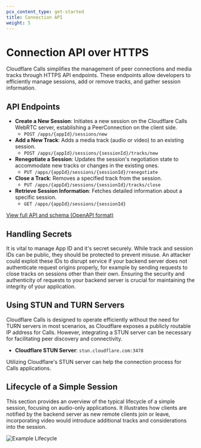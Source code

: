 ```yaml
---
pcx_content_type: get-started
title: Connection API
weight: 5
---
```


# Connection API over HTTPS

Cloudflare Calls simplifies the management of peer connections and media tracks through HTTPS API endpoints. These endpoints allow developers to efficiently manage sessions, add or remove tracks, and gather session information.

## API Endpoints

- **Create a New Session**: Initiates a new session on the Cloudflare Calls WebRTC server, establishing a PeerConnection on the client side.
  - `POST /apps/{appId}/sessions/new`
- **Add a New Track**: Adds a media track (audio or video) to an existing session.
  - `POST /apps/{appId}/sessions/{sessionId}/tracks/new`
- **Renegotiate a Session**: Updates the session's negotiation state to accommodate new tracks or changes in the existing ones.
  - `PUT /apps/{appId}/sessions/{sessionId}/renegotiate`
- **Close a Track**: Removes a specified track from the session.
  - `PUT /apps/{appId}/sessions/{sessionId}/tracks/close`
- **Retrieve Session Information**: Fetches detailed information about a specific session.
  - `GET /apps/{appId}/sessions/{sessionId}`

[View full API and schema (OpenAPI format)](https://gist.githubusercontent.com/renandincer/dd6e913a8c824d718e9eeb2e2ed0b783/raw/11e24edac2b0d8e1783f340793673cd576ac417c/Calls%2520API%2520v1)

## Handling Secrets

It is vital to manage App ID and it's secret securely. While track and session IDs can be public, they should be protected to prevent misuse. An attacker could exploit these IDs to disrupt service if your backend server does not authenticate request origins properly, for example by sending requests to close tracks on sessions other than their own. Ensuring the security and authenticity of requests to your backend server is crucial for maintaining the integrity of your application.

## Using STUN and TURN Servers

Cloudflare Calls is designed to operate efficiently without the need for TURN servers in most scenarios, as Cloudflare exposes a publicly routable IP address for Calls. However, integrating a STUN server can be necessary for facilitating peer discovery and connectivity.

- **Cloudflare STUN Server**: `stun.cloudflare.com:3478`

Utilizing Cloudflare's STUN server can help the connection process for Calls applications.

## Lifecycle of a Simple Session

This section provides an overview of the typical lifecycle of a simple session, focusing on audio-only applications. It illustrates how clients are notified by the backend server as new remote clients join or leave, incorporating video would introduce additional tracks and considerations into the session.

<div class="full-img">

![Example Lifecycle](/images/calls/lifecycle-of-a-session.png)

</div>
